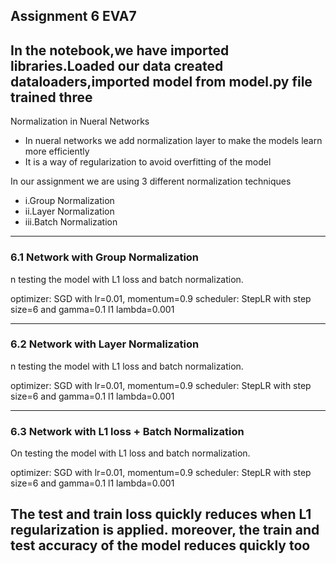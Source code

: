 ## Assignment 6 EVA7

In the notebook,we have imported libraries.Loaded our data created dataloaders,imported model from model.py file trained three 
---
Normalization in Nueral Networks

* In nueral networks we add normalization layer to make the models learn more efficiently 
* It is a way of regularization to avoid overfitting of the model

In our assignment we are using 3 different normalization techniques

* i.Group Normalization
* ii.Layer Normalization
* iii.Batch Normalization

---
### 6.1 Network with Group Normalization 
n testing the model with L1 loss and  batch normalization.

optimizer: SGD with lr=0.01, momentum=0.9
scheduler: StepLR with step size=6 and gamma=0.1
l1 lambda=0.001


---
### 6.2 Network with Layer Normalization
n testing the model with L1 loss and  batch normalization.

optimizer: SGD with lr=0.01, momentum=0.9
scheduler: StepLR with step size=6 and gamma=0.1
l1 lambda=0.001


---
### 6.3 Network with L1 loss + Batch Normalization

On testing the model with L1 loss and  batch normalization.

optimizer: SGD with lr=0.01, momentum=0.9
scheduler: StepLR with step size=6 and gamma=0.1
l1 lambda=0.001

The test and train loss quickly reduces when L1 regularization is applied. moreover, the train and test accuracy of the model reduces quickly too
---
